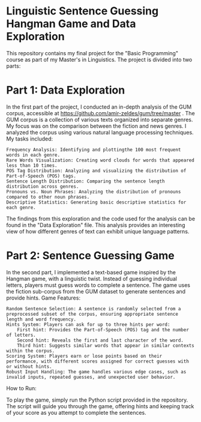 # Linguistic Sentence Guessing Hangman Game and Data Exploration

This repository contains my final project for the "Basic Programming" course as part of my Master's in Linguistics. The project is divided into two parts:

# Part 1: Data Exploration

In the first part of the project, I conducted an in-depth analysis of the GUM corpus, accessible at https://github.com/amir-zeldes/gum/tree/master . The GUM corpus is a collection of various texts organized into separate genres. My focus was on the comparison between the fiction and news genres.  I analyzed the corpus using various natural language processing techniques.
My tasks included:

    Frequency Analysis: Identifying and plottingthe 100 most frequent words in each genre.
    Rare Words Visualization: Creating word clouds for words that appeared less than 10 times.
    POS Tag Distribution: Analyzing and visualizing the distribution of Part-of-Speech (POS) tags.
    Sentence Length Distribution: Comparing the sentence length distribution across genres.
    Pronouns vs. Noun Phrases: Analyzing the distribution of pronouns compared to other noun phrases.
    Descriptive Statistics: Generating basic descriptive statistics for each genre.

The findings from this exploration and the code used for the analysis can be found in the "Data Exploration" file. This analysis provides an interesting view of how different genres of text can exhibit unique language patterns.

# Part 2: Sentence Guessing Game

In the second part, I implemented a text-based game inspired by the Hangman game, with a linguistic twist. Instead of guessing individual letters, players must guess words to complete a sentence. The game uses the fiction sub-corpus from the GUM dataset to generate sentences and provide hints.
Game Features:

    Random Sentence Selection: A sentence is randomly selected from a preprocessed subset of the corpus, ensuring appropriate sentence length and word frequency.
    Hints System: Players can ask for up to three hints per word:
        First hint: Provides the Part-of-Speech (POS) tag and the number of letters.
        Second hint: Reveals the first and last character of the word.
        Third hint: Suggests similar words that appear in similar contexts within the corpus.
    Scoring System: Players earn or lose points based on their performance, with different scores assigned for correct guesses with or without hints.
    Robust Input Handling: The game handles various edge cases, such as invalid inputs, repeated guesses, and unexpected user behavior.

How to Run:

To play the game, simply run the Python script provided in the repository. The script will guide you through the game, offering hints and keeping track of your score as you attempt to complete the sentences.
